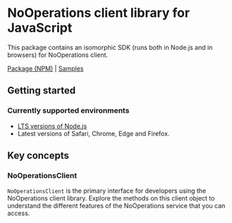 # NoOperations client library for JavaScript

This package contains an isomorphic SDK (runs both in Node.js and in browsers) for NoOperations client.



[Package (NPM)](https://www.npmjs.com/package/@msinternal/no-operation) |
[Samples](https://github.com/Azure-Samples/azure-samples-js-management)

## Getting started

### Currently supported environments

- [LTS versions of Node.js](https://nodejs.org/about/releases/)
- Latest versions of Safari, Chrome, Edge and Firefox.




## Key concepts

### NoOperationsClient

`NoOperationsClient` is the primary interface for developers using the NoOperations client library. Explore the methods on this client object to understand the different features of the NoOperations service that you can access.


